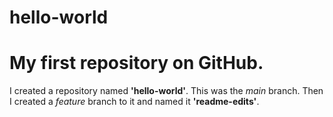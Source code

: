 # hello-world
# My first repository on GitHub.
I created a repository named **'hello-world'**. 
This was the *main* branch. 
Then I created a *feature* branch to it and named it **'readme-edits'**.
